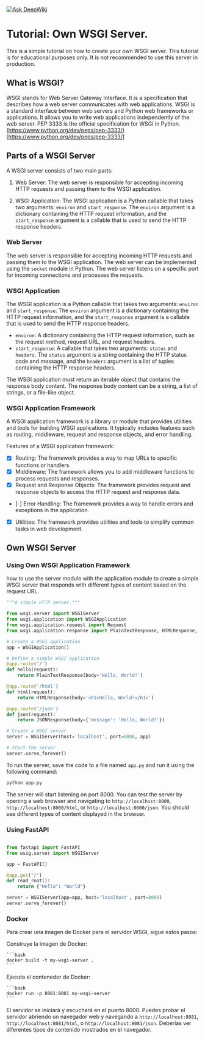 [![Ask DeepWiki](https://deepwiki.com/badge.svg)](https://deepwiki.com/rafnixg/own_wsgi)

# Tutorial: Own WSGI Server.

This is a simple tutorial on how to create your own WSGI server. This tutorial is for educational purposes only. It is not recommended to use this server in production.

## What is WSGI?

WSGI stands for Web Server Gateway Interface. It is a specification that describes how a web server communicates with web applications. WSGI is a standard interface between web servers and Python web frameworks or applications. It allows you to write web applications independently of the web server.
PEP 3333 is the official specification for WSGI in Python. (https://www.python.org/dev/peps/pep-3333/)[https://www.python.org/dev/peps/pep-3333/]

## Parts of a WSGI Server

A WSGI server consists of two main parts:

1. Web Server: The web server is responsible for accepting incoming HTTP requests and passing them to the WSGI application.

2. WSGI Application: The WSGI application is a Python callable that takes two arguments: `environ` and `start_response`. The `environ` argument is a dictionary containing the HTTP request information, and the `start_response` argument is a callable that is used to send the HTTP response headers.

### Web Server

The web server is responsible for accepting incoming HTTP requests and passing them to the WSGI application. The web server can be implemented using the `socket` module in Python. The web server listens on a specific port for incoming connections and processes the requests.

### WSGI Application

The WSGI application is a Python callable that takes two arguments: `environ` and `start_response`. The `environ` argument is a dictionary containing the HTTP request information, and the `start_response` argument is a callable that is used to send the HTTP response headers.

- `environ`: A dictionary containing the HTTP request information, such as the request method, request URL, and request headers.
- `start_response`: A callable that takes two arguments: `status` and `headers`. The `status` argument is a string containing the HTTP status code and message, and the `headers` argument is a list of tuples containing the HTTP response headers.

The WSGI application must return an iterable object that contains the response body content. The response body content can be a string, a list of strings, or a file-like object.

### WSGI Application Framework

A WSGI application framework is a library or module that provides utilities and tools for building WSGI applications. It typically includes features such as routing, middleware, request and response objects, and error handling.

Features of a WSGI application framework:

- [x] Routing: The framework provides a way to map URLs to specific functions or handlers.
- [x] Middleware: The framework allows you to add middleware functions to process requests and responses.
- [x] Request and Response Objects: The framework provides request and response objects to access the HTTP request and response data.
- [-] Error Handling: The framework provides a way to handle errors and exceptions in the application.
- [x] Utilities: The framework provides utilities and tools to simplify common tasks in web development.



## Own WSGI Server

### Using Own WSGI Application Framework

how to use the server module with the application module to create a simple WSGI server that responds with different types of content based on the request URL.

```python
"""A simple HTTP server."""

from wsgi.server import WSGIServer
from wsgi.application import WSGIApplication
from wsgi.application.request import Request
from wsgi.application.response import PlainTextResponse, HTMLResponse, JSONResponse

# Create a WSGI application
app = WSGIApplication()

# Define a simple WSGI application
@app.route('/')
def hello(request):
    return PlainTextResponse(body='Hello, World!')

@app.route('/html')
def html(request):
    return HTMLResponse(body='<h1>Hello, World!</h1>')

@app.route('/json')
def json(request):
    return JSONResponse(body={'message': 'Hello, World!'})

# Create a WSGI server
server = WSGIServer(host='localhost', port=8000, app)

# Start the server
server.serve_forever()
```

To run the server, save the code to a file named `app.py` and run it using the following command:

```bash
python app.py
```

The server will start listening on port 8000. You can test the server by opening a web browser and navigating to `http://localhost:8000`, `http://localhost:8000/html`, or `http://localhost:8000/json`. You should see different types of content displayed in the browser.

### Using FastAPI

```python

from fastapi import FastAPI
from wsig.server import WSGIServer

app = FastAPI()

@app.get("/")
def read_root():
    return {"Hello": "World"}

server = WSGIServer(app=app, host='localhost', port=8000)
server.serve_forever()

```

### Docker

Para crear una imagen de Docker para el servidor WSGI, sigue estos pasos:


Construye la imagen de Docker:

    ```bash
    docker build -t my-wsgi-server .
    ```

Ejecuta el contenedor de Docker:

    ```bash
    docker run -p 8081:8081 my-wsgi-server
    ```

El servidor se iniciará y escuchará en el puerto 8000. Puedes probar el servidor abriendo un navegador web y navegando a `http://localhost:8081`, `http://localhost:8081/html`, o `http://localhost:8081/json`. Deberías ver diferentes tipos de contenido mostrados en el navegador.
